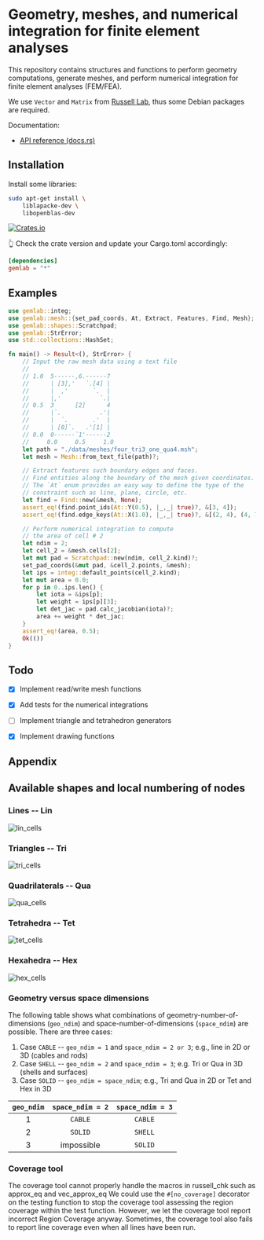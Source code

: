 # Geometry, meshes, and numerical integration for finite element analyses

This repository contains structures and functions to perform geometry computations, generate meshes, and perform numerical integration for finite element analyses (FEM/FEA).

We use `Vector` and `Matrix` from [Russell Lab](https://github.com/cpmech/russell), thus some Debian packages are required.

Documentation:

- [API reference (docs.rs)](https://docs.rs/gemlab)

## Installation

Install some libraries:

```bash
sudo apt-get install \
    liblapacke-dev \
    libopenblas-dev
```

[![Crates.io](https://img.shields.io/crates/v/gemlab.svg)](https://crates.io/crates/gemlab)

👆 Check the crate version and update your Cargo.toml accordingly:

```toml
[dependencies]
gemlab = "*"
```

## Examples

```rust
use gemlab::integ;
use gemlab::mesh::{set_pad_coords, At, Extract, Features, Find, Mesh};
use gemlab::shapes::Scratchpad;
use gemlab::StrError;
use std::collections::HashSet;

fn main() -> Result<(), StrError> {
    // Input the raw mesh data using a text file
    //
    // 1.0  5------,6.------7
    //      | [3],'   `.[4] |
    //      |  ,'       `.  |
    //      |,'           `.|
    // 0.5  3      [2]      4
    //      |`.           .'|
    //      |  `.       .'  |
    //      | [0]`.   .'[1] |
    // 0.0  0------`1'------2
    //     0.0     0.5     1.0
    let path = "./data/meshes/four_tri3_one_qua4.msh";
    let mesh = Mesh::from_text_file(path)?;

    // Extract features such boundary edges and faces.
    // Find entities along the boundary of the mesh given coordinates.
    // The `At` enum provides an easy way to define the type of the
    // constraint such as line, plane, circle, etc.
    let find = Find::new(&mesh, None);
    assert_eq!(find.point_ids(At::Y(0.5), |_,_| true)?, &[3, 4]);
    assert_eq!(find.edge_keys(At::X(1.0), |_,_| true)?, &[(2, 4), (4, 7)]);

    // Perform numerical integration to compute
    // the area of cell # 2
    let ndim = 2;
    let cell_2 = &mesh.cells[2];
    let mut pad = Scratchpad::new(ndim, cell_2.kind)?;
    set_pad_coords(&mut pad, &cell_2.points, &mesh);
    let ips = integ::default_points(cell_2.kind);
    let mut area = 0.0;
    for p in 0..ips.len() {
        let iota = &ips[p];
        let weight = ips[p][3];
        let det_jac = pad.calc_jacobian(iota)?;
        area += weight * det_jac;
    }
    assert_eq!(area, 0.5);
    Ok(())
}
```

## Todo

- [x] Implement read/write mesh functions
- [x] Add tests for the numerical integrations
- [ ] Implement triangle and tetrahedron generators
- [x] Implement drawing functions


## Appendix

## Available shapes and local numbering of nodes

### Lines -- Lin

![lin_cells](https://raw.githubusercontent.com/cpmech/gemlab/main/data/figures/test_draw_cells_and_points_work_1_lin.svg)

### Triangles -- Tri

![tri_cells](https://raw.githubusercontent.com/cpmech/gemlab/main/data/figures/test_draw_cells_and_points_work_2_tri.svg)

### Quadrilaterals -- Qua

![qua_cells](https://raw.githubusercontent.com/cpmech/gemlab/main/data/figures/test_draw_cells_and_points_work_3_qua.svg)

### Tetrahedra -- Tet

![tet_cells](https://raw.githubusercontent.com/cpmech/gemlab/main/data/figures/test_draw_cells_and_points_work_4_tet.svg)

### Hexahedra -- Hex

![hex_cells](https://raw.githubusercontent.com/cpmech/gemlab/main/data/figures/test_draw_cells_and_points_work_5_hex.svg)

### Geometry versus space dimensions

The following table shows what combinations of geometry-number-of-dimensions (`geo_ndim`) and
space-number-of-dimensions (`space_ndim`) are possible. There are three cases:

1. Case `CABLE` -- `geo_ndim = 1` and `space_ndim = 2 or 3`; e.g., line in 2D or 3D (cables and rods)
2. Case `SHELL` -- `geo_ndim = 2` and `space_ndim = 3`; e.g. Tri or Qua in 3D (shells and surfaces)
3. Case `SOLID` -- `geo_ndim = space_ndim`; e.g., Tri and Qua in 2D or Tet and Hex in 3D

| `geo_ndim` | `space_ndim = 2` | `space_ndim = 3` |
|:----------:|:----------------:|:----------------:|
|     1      |     `CABLE`      |     `CABLE`      |
|     2      |     `SOLID`      |     `SHELL`      |
|     3      |    impossible    |     `SOLID`      |

### Coverage tool

The coverage tool cannot properly handle the macros in russell_chk such as approx_eq
and vec_approx_eq We could use the `#[no_coverage]` decorator on
the testing function to stop the coverage tool assessing the region coverage within the test function.
However, we let the coverage tool report incorrect Region Coverage anyway. Sometimes, the coverage
tool also fails to report line coverage even when all lines have been run.
